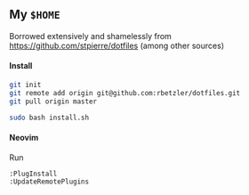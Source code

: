 ## My `$HOME`

Borrowed extensively and shamelessly from https://github.com/stpierre/dotfiles (among other sources)

#### Install
```sh
git init
git remote add origin git@github.com:rbetzler/dotfiles.git
git pull origin master

sudo bash install.sh
```

#### Neovim
Run
```
:PlugInstall
:UpdateRemotePlugins
```
